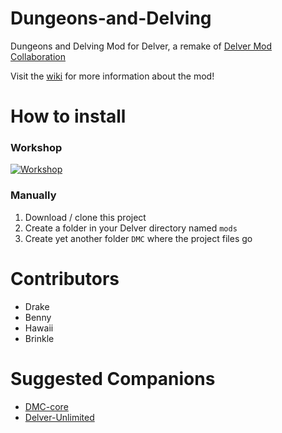 # Dungeons-and-Delving
Dungeons and Delving Mod for Delver, a remake of [Delver Mod Collaboration](https://steamcommunity.com/app/249630/discussions/1/540744936267239298/)

Visit the [wiki](https://github.com/Council-Of-The-Delverers/Dungeons-and-Delving/wiki) for more information about the mod!

# How to install
### Workshop
[![Workshop](http://images.wikia.com/dundef/images/d/de/Steam_workshop.jpg)](https://steamcommunity.com/sharedfiles/filedetails/?id=899625857 "Workshop")

### Manually
1. Download / clone this project
2. Create a folder in your Delver directory named `mods`
3. Create yet another folder `DMC` where the project files go

# Contributors
- Drake
- Benny
- Hawaii
- Brinkle

# Suggested Companions
- [DMC-core](https://github.com/Council-Of-The-Delverers/DMC-core)
- [Delver-Unlimited](https://steamcommunity.com/app/249630/discussions/1/135513549095537831/)
